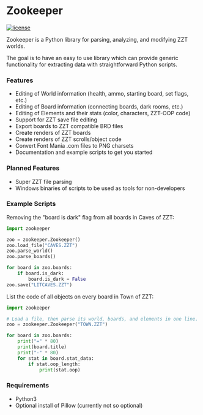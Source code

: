 # Zookeeper

[![license](https://img.shields.io/badge/license-GPL--3.0%2B-brightgreen.svg)](https://github.com/DrDos0016/zookeeper/blob/master/LICENSE)

Zookeeper is a Python library for parsing, analyzing, and modifying ZZT worlds.

The goal is to have an easy to use library which can provide generic
functionality for extracting data with straightforward Python scripts.

### Features
- Editing of World information (health, ammo, starting board, set flags, etc.)
- Editing of Board information (connecting boards, dark rooms, etc.)
- Editing of Elements and their stats (color, characters, ZZT-OOP code)
- Support for ZZT save file editing
- Export boards to ZZT compatible BRD files
- Create renders of ZZT boards
- Create renders of ZZT scrolls/object code
- Convert Font Mania .com files to PNG charsets
- Documentation and example scripts to get you started

### Planned Features
- Super ZZT file parsing
- Windows binaries of scripts to be used as tools for non-developers

### Example Scripts
Removing the "board is dark" flag from all boards in Caves of ZZT:

```python
import zookeeper

zoo = zookeeper.Zookeeper()
zoo.load_file("CAVES.ZZT")
zoo.parse_world()
zoo.parse_boards()

for board in zoo.boards:
    if board.is_dark:
        board.is_dark = False
zoo.save("LITCAVES.ZZT")
```

List the code of all objects on every board in Town of ZZT:

```python
import zookeeper

# Load a file, then parse its world, boards, and elements in one line.
zoo = zookeeper.Zookeeper("TOWN.ZZT")

for board in zoo.boards:
    print("=" * 80)
    print(board.title)
    print("-" * 80)
    for stat in board.stat_data:
        if stat.oop_length:
            print(stat.oop)
```

### Requirements
- Python3
- Optional install of Pillow (currently not so optional)
